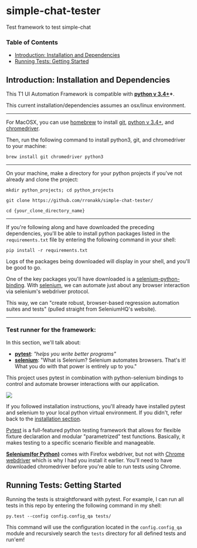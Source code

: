 # simple-chat-tester
Test framework to test simple-chat

### Table of Contents
- [Introduction: Installation and Dependencies](#introduction)
- [Running Tests: Getting Started](#running-tests)

## <a name="introduction"></a>Introduction: Installation and Dependencies

This T1 UI Automation Framework is compatible with **[python v 3.4+](https://www.python.org/downloads/)+**.

This current installation/dependencies assumes an osx/linux environment.
***
For MacOSX, you can use [homebrew](http://brew.sh/) to install [git](https://git-scm.com/), [python v 3.4+](https://www.python.org/downloads/), and [chromedriver](http://chromedriver.storage.googleapis.com/index.html). 

Then, run the following command to install python3, git, and chromedriver to your machine:
```
brew install git chromedriver python3

``` 
***
On your machine, make a directory for your python projects if you've not already and clone the project:
```
mkdir python_projects; cd python_projects

git clone https://github.com/rronakk/simple-chat-tester/

cd {your_clone_directory_name}
```
***
If you're following along and have downloaded the preceding dependencies, you'll be able to install python packages listed in the `requirements.txt` file by entering the following command in your shell:
```
pip install -r requirements.txt
```
Logs of the packages being downloaded will display in your shell, and you'll be good to go.

One of the key packages you'll have downloaded is a [selenium-python-binding](https://selenium-python.readthedocs.org/). With [selenium](http://www.seleniumhq.org/), we can automate just about any browser interaction via selenium's webdriver protocol. 

This way, we can "create robust, browser-based regression automation suites and tests" (pulled straight from SeleniumHQ's website). 
***
### Test runner for the framework:

In this section, we'll talk about: 
* **[pytest](http://pytest.org/latest)**: *"helps you write better programs"*
* **[selenium](http://docs.seleniumhq.org/)**: "What is Selenium?
Selenium automates browsers. That's it! What you do with that power is entirely up to you." 

This project uses pytest in combination with python-selenium bindings to control and automate browser interactions with our application.

![](http://sweet-momentum-fitness.com/wp-content/uploads/2015/03/how-neat-is-that.jpg)

If you followed installation instructions, you'll already have installed pytest and selenium to your local python virtual environment. If you didn't, refer back to the [installation section](#introduction).

[Pytest](http://pytest.org/latest) is a full-featured python testing framework that allows for flexible fixture declaration and modular "parametrized" test functions. Basically, it makes testing to a specific scenario flexible and manageable. 

[**Selenium(for Python)**](http://selenium-python.readthedocs.org/en/latest/index.html) comes with Firefox webdriver, but not with [Chrome webdriver](http://chromedriver.storage.googleapis.com/index.html) which is why I had you install it earlier. You'll need to have downloaded chromedriver before you're able to run tests using Chrome.

## <a name="running-tests"></a>Running Tests: Getting Started 
Running the tests is straightforward with pytest. For example, I can run all tests in this repo by entering the following command in my shell:
```
py.test --config config.config_qa tests/
```
This command will use the configuration located in the ```config.config_qa``` module and recursively search the `tests` directory for all defined tests and run'em! 
